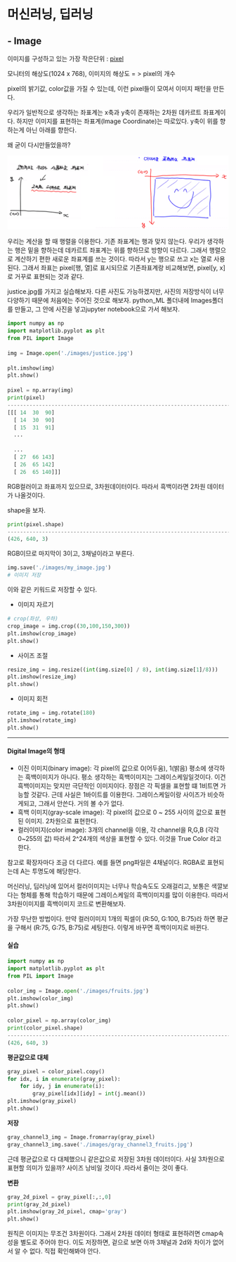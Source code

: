 # 머신러닝, 딥러닝

## - Image

이미지를 구성하고 있는 가장 작은단위 : <u>pixel</u>

모니터의 해상도(1024 x 768), 이미지의 해상도 = > pixel의 개수

pixel의 밝기값, color값을 가질 수 있는데, 이런 pixel들이 모여서 이미지 패턴을 만든다.

우리가 일반적으로 생각하는 좌표계는 x축과 y축이 존재하는 2차원 데카르트 좌표계이다. 하지만 이미지를 표현하는 좌표계(Image Coordinate)는 따로있다. y축이 위를 향하는게 아닌 아래를 향한다.

왜 굳이 다시만들었을까?

![좌표계](./jpgfile/좌표계.png)

우리는 계산을 할 때 행렬을 이용한다. 기존 좌표계는 행과 맞지 않는다. 우리가 생각하는 행은 밑을 향하는데 데카르트 좌표계는 위를 향하므로 방향이 다르다. 그래서 행렬으로 계산하기 편한 새로운 좌표계를 쓰는 것이다. 따라서 y는 행으로 쓰고 x는 열로 사용된다. 그래서 좌표는 pixel[행, 열]로 표시되므로 기존좌표계랑 비교해보면, pixel[y, x]로 거꾸로 표현되는 것과 같다.

justice.jpg를 가지고 실습해보자. 다른 사진도 가능하겠지만, 사진의 저장방식이 너무 다양하기 때문에 처음에는 주어진 것으로 해보자. python_ML 폴더내에 Images폴더를 만들고, 그 안에 사진을 넣고jupyter notebook으로 가서 해보자.

```python
import numpy as np
import matplotlib.pyplot as plt
from PIL import Image

img = Image.open('./images/justice.jpg')

plt.imshow(img)
plt.show()

pixel = np.array(img)
print(pixel)
--------------------------------------------------------------------------------
[[[ 14  30  90]
  [ 14  30  90]
  [ 15  31  91]
  ...

  ...
  [ 27  66 143]
  [ 26  65 142]
  [ 26  65 140]]]
```

RGB컬러이고 좌표까지 있으므로, 3차원데이터이다. 따라서 흑백이라면 2차원 데이터가 나올것이다.

shape을 보자.

```python
print(pixel.shape)
--------------------------------------------------------------------------------
(426, 640, 3)
```

RGB이므로 마지막이 3이고, 3채널이라고 부른다.

```python
img.save('./images/my_image.jpg')
# 이미지 저장
```

이와 같은 키워드로 저장할 수 있다.

- 이미지 자르기

```python
# crop(좌상, 우하)
crop_image = img.crop((30,100,150,300))
plt.imshow(crop_image)
plt.show()
```

- 사이즈 조절

```python
resize_img = img.resize((int(img.size[0] / 8), int(img.size[1]/8)))
plt.imshow(resize_img)
plt.show()
```

- 이미지 회전

```python
rotate_img = img.rotate(180)
plt.imshow(rotate_img)
plt.show()
```



---

#### Digital Image의 형태

- 이진 이미지(binary image): 각 pixel의 값으로 0(어두움), 1(밝음) 평소에 생각하는 흑백이미지가 아니다. 평소 생각하는 흑백이미지는 그레이스케일일것이다. 이건 흑백이미지는 맞지만 극단적인 이미지이다. 장점은 각 픽셀을 표현할 떄 1비트면 가능할 것같다. 근데 사실은 1바이트를 이용한다. 그레이스케일이랑 사이즈가 비슷하게되고, 그래서 안쓴다. 거의 볼 수가 없다.
- 흑백 이미지(gray-scale image): 각 pixel의 값으로 0 ~ 255 사이의 값으로 표현된 이미지. 2차원으로 표현한다.
- 컬러이미지(color image):  3개의 channel을 이용, 각 channel을 R,G,B (각각 0~255의 값) 따라서 2^24개의 색상을 표현할 수 있다. 이것을 True Color 라고 한다.

 참고로 확장자마다 조금 더 다르다. 예를 들면 png파일은 4채널이다. RGBA로 표현되는데 A는 투명도에 해당한다.

머신러닝, 딥러닝에 있어서 컬러이미지는 너무나 학습속도도 오래걸리고, 보통은 색깔보다는 형체를 통해 학습하기 때문에 그레이스케일의 흑백이미지를 많이 이용한다. 따라서 3차원이미지를 흑백이미지 코드로 변환해보자.

가장 무난한 방법이다. 만약 컬러이미지 1개의 픽셀이 (R:50, G:100, B:75)라 하면 평균을 구해서 (R:75, G:75, B:75)로 세팅한다. 이렇게 바꾸면 흑백이미지로 바뀐다. 



#### 실습

```python
import numpy as np
import matplotlib.pyplot as plt
from PIL import Image

color_img = Image.open('./images/fruits.jpg')
plt.imshow(color_img)
plt.show()

color_pixel = np.array(color_img)
print(color_pixel.shape)
--------------------------------------------------------------------------------
(426, 640, 3)
```

**평균값으로 대체**

```python
gray_pixel = color_pixel.copy()
for idx, i in enumerate(gray_pixel):
    for idy, j in enumerate(i):
        gray_pixel[idx][idy] = int(j.mean())
plt.imshow(gray_pixel)
plt.show()
```

**저장**

```python
gray_channel3_img = Image.fromarray(gray_pixel)
gray_channel3_img.save('./images/gray_channel3_fruits.jpg')
```

근데 평균값으로 다 대체했으니 같은값으로 저장된 3차원 데이터이다. 사실 3차원으로 표현할 의미가 있을까? 사이즈 낭비일 것이다 .따라서 줄이는 것이 좋다.

**변환**

```python
gray_2d_pixel = gray_pixel[:,:,0]
print(gray_2d_pixel)
plt.imshow(gray_2d_pixel, cmap='gray')
plt.show()
```

원칙은 이미지는 무조건 3차원이다. 그래서 2차원 데이터 형태로 표현하려면 cmap속성을 별도로 주어야 한다. 이도 저장하면, 겉으로 보면 아까 3채널과 2d와 차이가 없어서 알 수 없다. 직접 확인해봐야 안다.